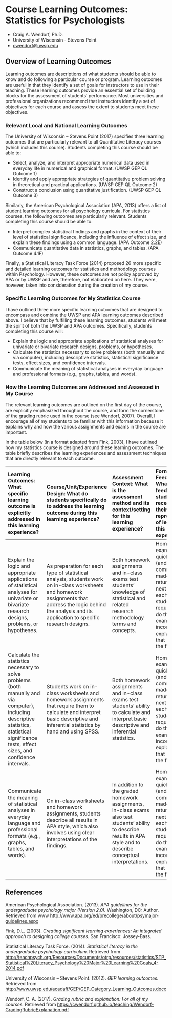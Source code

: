 # Course Learning Outcomes: Statistics for Psychologists

- Craig A. Wendorf, Ph.D.
- University of Wisconsin - Stevens Point
- cwendorf@uwsp.edu

## Overview of Learning Outcomes

Learning outcomes are descriptions of what students should be able to know and do following a particular course or program. Learning outcomes are useful in that they identify a set of goals for instructors to use in their teaching. These learning outcomes provide an essential set of building blocks for the assessment of students’ performance. Most universities and professional organizations recommend that instructors identify a set of objectives for each course and assess the extent to students meet these objectives.

### Relevant Local and National Learning Outcomes

The University of Wisconsin – Stevens Point (2017) specifies three learning outcomes that are particularly relevant to all Quantitative Literacy courses (which includes this course). Students completing this course should be able to:

- Select, analyze, and interpret appropriate numerical data used in everyday life in numerical and graphical format. (UWSP GEP QL Outcome 1)
- Identify and apply appropriate strategies of quantitative problem solving in theoretical and practical applications. (UWSP GEP QL Outcome 2)
- Construct a conclusion using quantitative justification. (UWSP GEP QL Outcome 3)

Similarly, the American Psychological Association (APA, 2013) offers a list of student learning outcomes for all psychology curricula. For statistics courses, the following outcomes are particularly relevant. Students completing this course should be able to:

- Interpret complex statistical findings and graphs in the context of their level of statistical significance, including the influence of effect size, and explain these findings using a common language. (APA Outcome 2.2E)
- Communicate quantitative data in statistics, graphs, and tables. (APA Outcome 4.1F)

Finally, a Statistical Literacy Task Force (2014) proposed 26 more specific and detailed learning outcomes for statistics and methodology courses within Psychology. However, these outcomes are not policy approved by APA or by UWSP and are, therefore, not elaborated on here. They were, however, taken into consideration during the creation of my course.

### Specific Learning Outcomes for My Statistics Course

I have outlined three more specific learning outcomes that are designed to encompass and combine the UWSP and APA learning outcomes described above. I believe that by fulfilling these learning outcomes, students will meet the spirit of both the UWSP and APA outcomes. Specifically, students completing this course will:

- Explain the logic and appropriate applications of statistical analyses for univariate or bivariate research designs, problems, or hypotheses.
- Calculate the statistics necessary to solve problems (both manually and via computer), including descriptive statistics, statistical significance tests, effect sizes, and confidence intervals.
- Communicate the meaning of statistical analyses in everyday language and professional formats (e.g., graphs, tables, and words).

### How the Learning Outcomes are Addressed and Assessed in My Course 

The relevant learning outcomes are outlined on the first day of the course, are explicitly emphasized throughout the course, and form the cornerstone of the grading rubric used in the course (see Wendorf, 2007). Overall, I encourage all of my students to be familiar with this information because it explains why and how the various assignments and exams in the course are important. 

In the table below (in a format adapted from Fink, 2003), I have outlined how my statistics course is designed around these learning outcomes. The table briefly describes the learning experiences and assessment techniques that are directly relevant to each outcome. 

| Learning Outcomes: What specific learning outcome is explicitly addressed in this learning experience? | Course/Unit/Experience Design: What do students specifically do to address the learning outcome during this learning experience? | Assessment Context: What is the assessment method and its context/setting for this learning experience? | Formal Feedback: What formal feedback do students receive about their representation of learning in this experience? |
| :- | :- | :- | :- |
| Explain the logic and appropriate applications of statistical analyses for univariate or bivariate research designs, problems, or hypotheses.	| As preparation for each type of statistical analysis, students work on in-class worksheets and homework assignments that address the logic behind the analysis and its application to specific research designs. | Both homework assignments and in-class exams test students’ knowledge of statistical and related research methodology terms and concepts. | Homework and exams are quickly graded (and relevant comments are made) and returned the next day. For each exam, students are required to re-do the entire exam, incorporating explanations that respond to the feedback. |
| Calculate the statistics necessary to solve problems (both manually and via computer), including descriptive statistics, statistical significance tests, effect sizes, and confidence intervals. | Students work on in-class worksheets and homework assignments that require them to calculate and interpret basic descriptive and inferential statistics by hand and using SPSS. | Both homework assignments and in-class exams test students’ ability to calculate and interpret basic descriptive and inferential statistics.	| Homework and exams are quickly graded (and relevant comments are made) and returned the next day. For each exam, students are required to re-do the entire exam, incorporating explanations that respond to the feedback. |
| Communicate the meaning of statistical analyses in everyday language and professional formats (e.g., graphs, tables, and words). | On in-class worksheets and homework assignments, students describe all results in APA style, which also involves using clear interpretations of the findings. | In addition to the graded homework assignments, in-class exams also test students’ ability to describe results in APA style and to describe conceptual interpretations. | Homework and exams are quickly graded (and relevant comments are made) and returned the next day. For each exam, students are required to re-do the entire exam, incorporating explanations that respond to the feedback. |

## References

American Psychological Association. (2013). *APA guidelines for the undergraduate psychology major (Version 2.0).* Washington, DC: Author. Retrieved from www http://www.apa.org/ed/precollege/about/psymajor-guidelines.aspx

Fink, D.L. (2003). *Creating significant learning experiences: An integrated approach to designing college courses.* San Francisco: Jossey-Bass.

Statistical Literacy Task Force. (2014). *Statistical literacy in the undergraduate psychology curriculum.* Retrieved from http://teachpsych.org/Resources/Documents/otrp/resources/statistics/STP_Statistical%20Literacy_Psychology%20Major%20Learning%20Goals_4-2014.pdf

University of Wisconsin – Stevens Point. (2012). *GEP learning outcomes.* Retrieved from http://www.uwsp.edu/acadaff/GEP/GEP_Category_Learning_Outcomes.docx

Wendorf, C. A. (2017). *Grading rubric and explanation: For all of my courses.* Retrieved from https://cwendorf.github.io/teaching/Wendorf-GradingRubricExplanation.pdf
